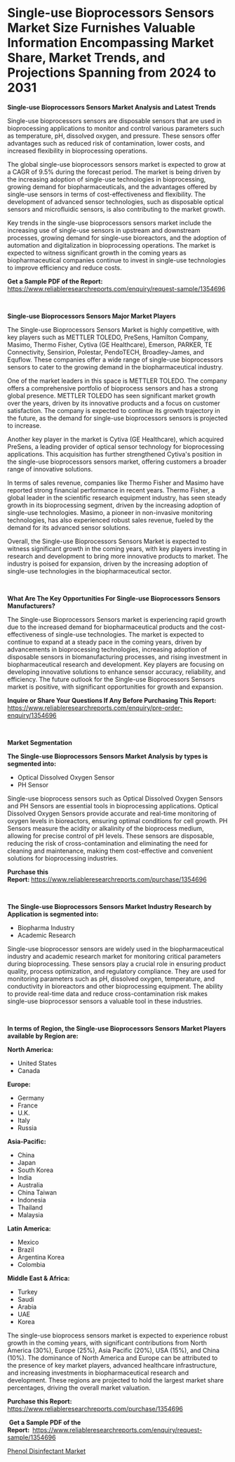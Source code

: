 <p><h1>Single-use Bioprocessors Sensors Market Size Furnishes Valuable Information Encompassing Market Share, Market Trends, and Projections Spanning from 2024 to 2031</h1></p><p><strong>Single-use Bioprocessors Sensors Market Analysis and Latest Trends</strong></p>
<p><p>Single-use bioprocessors sensors are disposable sensors that are used in bioprocessing applications to monitor and control various parameters such as temperature, pH, dissolved oxygen, and pressure. These sensors offer advantages such as reduced risk of contamination, lower costs, and increased flexibility in bioprocessing operations.</p><p>The global single-use bioprocessors sensors market is expected to grow at a CAGR of 9.5% during the forecast period. The market is being driven by the increasing adoption of single-use technologies in bioprocessing, growing demand for biopharmaceuticals, and the advantages offered by single-use sensors in terms of cost-effectiveness and flexibility. The development of advanced sensor technologies, such as disposable optical sensors and microfluidic sensors, is also contributing to the market growth.</p><p>Key trends in the single-use bioprocessors sensors market include the increasing use of single-use sensors in upstream and downstream processes, growing demand for single-use bioreactors, and the adoption of automation and digitalization in bioprocessing operations. The market is expected to witness significant growth in the coming years as biopharmaceutical companies continue to invest in single-use technologies to improve efficiency and reduce costs.</p></p>
<p><strong>Get a Sample PDF of the Report:&nbsp;</strong> <a href="https://www.reliableresearchreports.com/enquiry/request-sample/1354696">https://www.reliableresearchreports.com/enquiry/request-sample/1354696</a></p>
<p>&nbsp;</p>
<p><strong>Single-use Bioprocessors Sensors Major Market Players</strong></p>
<p><p>The Single-use Bioprocessors Sensors Market is highly competitive, with key players such as METTLER TOLEDO, PreSens, Hamilton Company, Masimo, Thermo Fisher, Cytiva (GE Healthcare), Emerson, PARKER, TE Connectivity, Sensirion, Polestar, PendoTECH, Broadley-James, and Equflow. These companies offer a wide range of single-use bioprocessors sensors to cater to the growing demand in the biopharmaceutical industry.</p><p>One of the market leaders in this space is METTLER TOLEDO. The company offers a comprehensive portfolio of bioprocess sensors and has a strong global presence. METTLER TOLEDO has seen significant market growth over the years, driven by its innovative products and a focus on customer satisfaction. The company is expected to continue its growth trajectory in the future, as the demand for single-use bioprocessors sensors is projected to increase.</p><p>Another key player in the market is Cytiva (GE Healthcare), which acquired PreSens, a leading provider of optical sensor technology for bioprocessing applications. This acquisition has further strengthened Cytiva's position in the single-use bioprocessors sensors market, offering customers a broader range of innovative solutions.</p><p>In terms of sales revenue, companies like Thermo Fisher and Masimo have reported strong financial performance in recent years. Thermo Fisher, a global leader in the scientific research equipment industry, has seen steady growth in its bioprocessing segment, driven by the increasing adoption of single-use technologies. Masimo, a pioneer in non-invasive monitoring technologies, has also experienced robust sales revenue, fueled by the demand for its advanced sensor solutions.</p><p>Overall, the Single-use Bioprocessors Sensors Market is expected to witness significant growth in the coming years, with key players investing in research and development to bring more innovative products to market. The industry is poised for expansion, driven by the increasing adoption of single-use technologies in the biopharmaceutical sector.</p></p>
<p>&nbsp;</p>
<p><strong>What Are The Key Opportunities For Single-use Bioprocessors Sensors Manufacturers?</strong></p>
<p><p>The Single-use Bioprocessors Sensors market is experiencing rapid growth due to the increased demand for biopharmaceutical products and the cost-effectiveness of single-use technologies. The market is expected to continue to expand at a steady pace in the coming years, driven by advancements in bioprocessing technologies, increasing adoption of disposable sensors in biomanufacturing processes, and rising investment in biopharmaceutical research and development. Key players are focusing on developing innovative solutions to enhance sensor accuracy, reliability, and efficiency. The future outlook for the Single-use Bioprocessors Sensors market is positive, with significant opportunities for growth and expansion.</p></p>
<p><strong>Inquire or Share Your Questions If Any Before Purchasing This Report:</strong> <a href="https://www.reliableresearchreports.com/enquiry/pre-order-enquiry/1354696">https://www.reliableresearchreports.com/enquiry/pre-order-enquiry/1354696</a></p>
<p>&nbsp;</p>
<p><strong>Market Segmentation</strong></p>
<p><strong>The Single-use Bioprocessors Sensors Market Analysis by types is segmented into:</strong></p>
<p><ul><li>Optical Dissolved Oxygen Sensor</li><li>PH Sensor</li></ul></p>
<p><p>Single-use bioprocess sensors such as Optical Dissolved Oxygen Sensors and PH Sensors are essential tools in bioprocessing applications. Optical Dissolved Oxygen Sensors provide accurate and real-time monitoring of oxygen levels in bioreactors, ensuring optimal conditions for cell growth. PH Sensors measure the acidity or alkalinity of the bioprocess medium, allowing for precise control of pH levels. These sensors are disposable, reducing the risk of cross-contamination and eliminating the need for cleaning and maintenance, making them cost-effective and convenient solutions for bioprocessing industries.</p></p>
<p><strong>Purchase this Report:&nbsp;</strong><a href="https://www.reliableresearchreports.com/purchase/1354696">https://www.reliableresearchreports.com/purchase/1354696</a></p>
<p>&nbsp;</p>
<p><strong>The Single-use Bioprocessors Sensors Market Industry Research by Application is segmented into:</strong></p>
<p><ul><li>Biopharma Industry</li><li>Academic Research</li></ul></p>
<p><p>Single-use bioprocessor sensors are widely used in the biopharmaceutical industry and academic research market for monitoring critical parameters during bioprocessing. These sensors play a crucial role in ensuring product quality, process optimization, and regulatory compliance. They are used for monitoring parameters such as pH, dissolved oxygen, temperature, and conductivity in bioreactors and other bioprocessing equipment. The ability to provide real-time data and reduce cross-contamination risk makes single-use bioprocessor sensors a valuable tool in these industries.</p></p>
<p>&nbsp;</p>
<p><strong>In terms of Region, the Single-use Bioprocessors Sensors Market Players available by Region are:</strong></p>
<p>
    <p> <strong> North America: </strong>
        <ul>
            <li>United States</li>
            <li>Canada</li>
        </ul>
        </p> 
    <p> <strong> Europe: </strong>
        <ul>
            <li>Germany</li>
            <li>France</li>
            <li>U.K.</li>
            <li>Italy</li>
            <li>Russia</li>
        </ul>
        </p> 
    <p> <strong> Asia-Pacific: </strong>
        <ul>
            <li>China</li>
            <li>Japan</li>
            <li>South Korea</li>
            <li>India</li>
            <li>Australia</li>
            <li>China Taiwan</li>
            <li>Indonesia</li>
            <li>Thailand</li>
            <li>Malaysia</li>
        </ul>
        </p> 
    <p> <strong> Latin America: </strong>
        <ul>
            <li>Mexico</li>
            <li>Brazil</li>
            <li>Argentina Korea</li>
            <li>Colombia</li>
        </ul>
        </p> 
    <p> <strong> Middle East & Africa: </strong>
        <ul>
            <li>Turkey</li>
            <li>Saudi</li>
            <li>Arabia</li>
            <li>UAE</li>
            <li>Korea</li>
        </ul>
    </p>
    </p>
<p><p>The single-use bioprocess sensors market is expected to experience robust growth in the coming years, with significant contributions from North America (30%), Europe (25%), Asia Pacific (20%), USA (15%), and China (10%). The dominance of North America and Europe can be attributed to the presence of key market players, advanced healthcare infrastructure, and increasing investments in biopharmaceutical research and development. These regions are projected to hold the largest market share percentages, driving the overall market valuation.</p></p>
<p><strong>Purchase this Report: </strong><a href="https://www.reliableresearchreports.com/purchase/1354696">https://www.reliableresearchreports.com/purchase/1354696</a></p>
<p>&nbsp;<strong>Get a Sample PDF of the Report:&nbsp;&nbsp;</strong><a href="https://www.reliableresearchreports.com/enquiry/request-sample/1354696">https://www.reliableresearchreports.com/enquiry/request-sample/1354696</a></p>
<p><strong></strong></p>
<p><p><a href="https://gamy-alyssum-396.notion.site/Phenol-Disinfectant-Market-Research-Report-Unlocks-Analysis-on-the-Market-Financial-Status-Market-S-bb0a87cb2c334ee7aaa48b231837e8d8">Phenol Disinfectant Market</a></p></p>